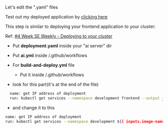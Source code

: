 Let's edit the ".yaml" files

Test out my deployed application by [clicking here](http://35.242.170.185/docs)

This step is similar to deploying your frontend application to your cluster:

Ref: [#4 Week SE Weekly - Deploying to your cluster](https://docs.google.com/presentation/d/1Hk8CecrDcgh_yXvWd-XO-WeOFi7Ta6vjdo-Fn3Pqwsk/edit#slide=id.g12fa92489d1_0_0)

- Put **deployment.yaml** inside your "ai server" dir

- Put **ai.yml** inside /.github/workflows

- For **build-and-deploy.yml** file

  - Put it inside /.github/workflows

- look for this part(it's at the end of the file)

```bash
  name: get IP address of deployment
  run: kubectl get services --namespace development frontend --output jsonpath='{.status.loadBalancer.ingress[0].ip}'
```

- and change it to this

```bash
name: get IP address of deployment
run: kubectl get services --namespace development ${{ inputs.image-name }} --output jsonpath='{.status.loadBalancer.ingress[0].ip}'
```

